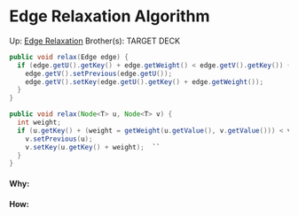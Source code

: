 # Edge Relaxation Algorithm

Up: [Edge Relaxation](edge_relaxation)
Brother(s):
TARGET DECK

```Java
public void relax(Edge edge) {  
  if (edge.getU().getKey() + edge.getWeight() < edge.getV().getKey()) {  
    edge.getV().setPrevious(edge.getU());  
    edge.getV().setKey(edge.getU().getKey() + edge.getWeight());  
  }  
}
```

```java
public void relax(Node<T> u, Node<T> v) {  
  int weight;  
  if (u.getKey() + (weight = getWeight(u.getValue(), v.getValue())) < v.getKey()) {  
    v.setPrevious(u);  
    v.setKey(u.getKey() + weight);  ``
  }  
}
```


































#### Why:
#### How:









